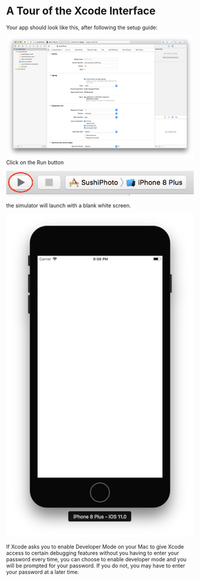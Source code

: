 # A Tour of the Xcode Interface

Your app should look like this, after following the setup guide:

![](/en/assets/Sushi1.png)Click on the Run button

![](/en/assets/Sushi3.png)

the simulator will launch with a blank white screen.

![](/en/assets/Sushi4.png)

If Xcode asks you to enable Developer Mode on your Mac to give Xcode access to certain debugging features without you having to enter your password every time, you can choose to enable developer mode and you will be prompted for your password. If you do not, you may have to enter your password at a later time.

